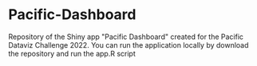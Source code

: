 # Pacific-Dashboard
Repository of the Shiny app "Pacific Dashboard" created for the Pacific Dataviz Challenge 2022. You can run the application locally by download the repository and run the app.R script
